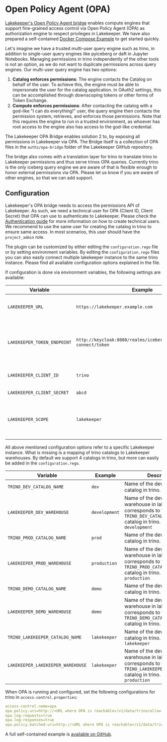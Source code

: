 # Open Policy Agent (OPA)
[Lakekeeper's Open Policy Agent bridge](https://github.com/lakekeeper/lakekeeper/tree/main/authz/opa-bridge) enables compute engines that support fine-grained access control via Open Policy Agent (OPA) as authorization engine to respect privileges in Lakekeeper. We have also prepared a self-contained [Docker Compose Example](https://github.com/lakekeeper/lakekeeper/tree/main/examples/trino-opa) to get started quickly.

Let's imagine we have a trusted multi-user query engine such as trino, in addition to single-user query engines like pyiceberg or daft in Jupyter Notebooks. Managing permissions in trino independently of the other tools is not an option, as we do not want to duplicate permissions across query engines. Our multi-user query engine has two options:

1. **Catalog enforces permissions**: The engine contacts the Catalog on behalf of the user. To achieve this, the engine must be able to impersonate the user for the catalog application. In OAuth2 settings, this can be accomplished through downscoping tokens or other forms of Token Exchange.
2. **Compute enforces permissions**: After contacting the catalog with a god-like "I can do everything!" user, the query engine then contacts the permission system, retrieves, and enforces those permissions. Note that this requires the engine to run in a trusted environment, as whoever has root access to the engine also has access to the god-like credential.

The Lakekeeper OPA Bridge enables solution 2 to, by exposing all permissions in Lakekeeper via OPA. The Bridge itself is a collection of OPA files in the `authz/opa-bridge` folder of the Lakekeeper GitHub repository.

The bridge also comes with a translation layer for trino to translate trino to Lakekeeper permissions and thus serve trinos OPA queries. Currently trino is the only iceberg query engine we are aware of that is flexible enough to honor external permissions via OPA. Please let us know if you are aware of other engines, so that we can add support.

## Configuration
Lakekeeper's OPA bridge needs to access the permissions API of Lakekeeper. As such, we need a technical user for OPA (Client ID, Client Secret) that OPA can use to authenticate to Lakekeeper. Please check the [Authentication guide](./authentication.md) for more information on how to create technical users. We recommend to use the same user for creating the catalog in trino to ensure same access. In most scenarios, this user should have the `project_admin` role.

The plugin can be customized by either editing the `configuration.rego` file or by setting environment variables. By editing the `configuration.rego` files you can also easily connect multiple lakekeeper instance to the same trino instance. Please find all available configuration options explained in the file.

If configuration is done via environment variables, the following settings are available:

| Variable                                 | Example                                                                         | Description |
|------------------------------------------|---------------------------------------------------------------------------------|-----|
| <nobr>`LAKEKEEPER_URL`</nobr>            | <nobr>`https://lakekeeper.example.com`<nobr>                                    | URL where lakekeeper is externally reachable. Default: `https://localhost:8181` |
| <nobr>`LAKEKEEPER_TOKEN_ENDPOINT`</nobr> | <nobr>`http://keycloak:8080/realms/iceberg/protocol/openid-connect/token`<nobr> | Token endpoint of the IdP used to secure Lakekeeper. This endpoint is used to exchange OPAs client credentials for an access token. |
| <nobr>`LAKEKEEPER_CLIENT_ID`</nobr>      | `trino`                                                                         | Client ID used by OPA to access Lakekeeper's permissions API. |
| <nobr>`LAKEKEEPER_CLIENT_SECRET`</nobr>  | `abcd`                                                                          | Client Secret for the Client ID. |
| <nobr>`LAKEKEEPER_SCOPE`</nobr>          | `lakekeeper`                                                                    | Scopes to request from the IdP. Defaults to `lakekeeper`. Please check the [Authentication Guide](./authentication.md) for setup. |

All above mentioned configuration options refer to a specific Lakekeeper instance. What is missing is a mapping of trino catalogs to Lakekeeper warehouses. By default we support 4 catalogs in trino, but more can easily be added in the `configuration.rego`.

| Variable                                       | Example                   | Description |
|------------------------------------------------|---------------------------|-----|
| <nobr>`TRINO_DEV_CATALOG_NAME`</nobr>          | <nobr>`dev`<nobr>         | Name of the development catalog in trino. Default: `dev` |
| <nobr>`LAKEKEEPER_DEV_WAREHOUSE`</nobr>        | <nobr>`development`<nobr> | Name of the development warehouse in lakekeeper that corresponds to the `TRINO_DEV_CATALOG_NAME` catalog in trino. Default: `development` |
| <nobr>`TRINO_PROD_CATALOG_NAME`</nobr>         | <nobr>`prod`<nobr>        | Name of the development catalog in trino. Default: `prod` |
| <nobr>`LAKEKEEPER_PROD_WAREHOUSE`</nobr>       | <nobr>`production`<nobr>  | Name of the development warehouse in lakekeeper that corresponds to the `TRINO_PROD_CATALOG_NAME` catalog in trino. Default: `production` |
| <nobr>`TRINO_DEMO_CATALOG_NAME`</nobr>         | <nobr>`demo`<nobr>        | Name of the development catalog in trino. Default: `prod` |
| <nobr>`LAKEKEEPER_DEMO_WAREHOUSE`</nobr>       | <nobr>`demo`<nobr>        | Name of the development warehouse in lakekeeper that corresponds to the `TRINO_DEMO_CATALOG_NAME` catalog in trino. Default: `demo` |
| <nobr>`TRINO_LAKEKEEPER_CATALOG_NAME`</nobr>   | <nobr>`lakekeeper`<nobr>  | Name of the development catalog in trino. Default: `lakekeeper` |
| <nobr>`LAKEKEEPER_LAKEKEEPER_WAREHOUSE`</nobr> | <nobr>`lakekeeper`<nobr>  | Name of the development warehouse in lakekeeper that corresponds to the `TRINO_LAKEKEEPER_CATALOG_NAME` catalog in trino. Default: `production` |

When OPA is running and configured, set the following configurations for trino in `access-control.properties`:
```yaml
access-control.name=opa
opa.policy.uri=http://<URL where OPA is reachable>/v1/data/trino/allow
opa.log-requests=true
opa.log-responses=true
opa.policy.batched-uri=http://<URL where OPA is reachable>/v1/data/trino/batch
```

A full self-contained example is [available on GitHub](https://github.com/lakekeeper/lakekeeper/tree/main/examples/trino-opa).
